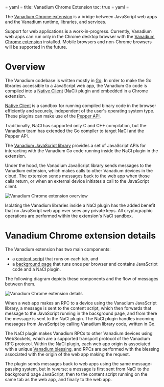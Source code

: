 = yaml =
title: Vanadium Chrome Extension
toc: true
= yaml =

The [Vanadium Chrome extension][] is a bridge between JavaScript web apps and
the Vanadium runtime, libraries, and services.

Support for web applications is a work-in-progress.  Currently, Vanadium web
apps can run only in the Chrome desktop browser with the [Vanadium Chrome
extension][] installed.  Mobile browsers and non-Chrome browsers will be
supported in the future.

# Overview

The Vanadium codebase is written mostly in [Go][].  In order to make the Go
libraries accessible to a JavaScript web app, the Vanadium Go code is compiled
into a [Native Client][] (NaCl) plugin and embedded in a Chrome extension.

[Native Client][] is a sandbox for running compiled binary code in
the browser efficiently and securely, independent of the user's operating
system type.  These plugins can make use of the [Pepper API][].

Traditionally, NaCl has supported only C and C++ compilation, but the Vanadium
team has extended the Go compiler to target NaCl and the Pepper API.

The [Vanadium JavaScript library][] provides a set of JavaScript APIs for
interacting with the Vanadium Go code running inside the NaCl plugin in the
extension.

Under the hood, the Vanadium JavaScript library sends messages to the Vanadium
extension, which makes calls to other Vanadium devices in the cloud.  The
extension sends messages back to the web app when those calls return, or when
an external device initiates a call to the JavaScript client.

![Vanadium Chrome extension overview](/images/chrome-extension-overview.svg)

Isolating the Vanadium libraries inside a NaCl plugin has the added benefit
that no JavaScript web app ever sees any private keys.  All cryptographic
operations are performed within the extension's NaCl sandbox.

# Vanadium Chrome extension details

The Vanadium extension has two main components:
  * a [content script][] that runs on each tab, and
  * a [background page][] that runs once per browser and contains JavaScript code and a NaCl plugin.

The following diagram depicts these components and the flow of messages between them.

![Vanadium Chrome extension details](/images/chrome-extension-detail.svg)

When a web app makes an RPC to a device using the Vanadium JavaScript library,
a message is sent to the content script, which then forwards that message to
the JavaScript running in the background page, and from there the message is
sent to the NaCl plugin.  The NaCl plugin handles incoming messages from
JavaScript by calling Vanadium library code, written in Go.

The NaCl plugin makes Vanadium RPCs to other Vanadium devices using WebSockets,
which are a supported transport protocol of the Vanadium RPC protocol.  Within
the NaCl plugin, each web app origin is associated with a unique [Vanadium
blessing][blessing], and RPCs are performed with the blessing associated with
the origin of the web app making the request.

The plugin sends messages back to web apps using the same message-passing
system, but in reverse: a message is first sent from NaCl to the background
page JavaScript, then to the content script running on the same tab as the web
app, and finally to the web app.

[background page]: https://developer.chrome.com/extensions/background_pages "Background Pages"
[blessing]: ../glossary.html#blessing
[content script]: https://developer.chrome.com/extensions/content_scripts "Content Scripts"
[Go]: http://golang.org/ "The Go Programming Language"
[Native Client]: https://developer.chrome.com/native-client "Native Client"
[Pepper API]: https://developer.chrome.com/native-client/c-api "Pepper API"
[Vanadium Chrome extension]: https://chrome.google.com/webstore/detail/jcaelnibllfoobpedofhlaobfcoknpap "Vanadium Chrome extension"
[Vanadium JavaScript library]: https://github.com/vanadium/js "Vanadium JavaScript"
